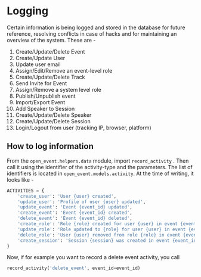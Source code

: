 # Logging

Certain information is being logged and stored in the database for future reference, resolving conflicts in case of hacks and for maintaining an overview of the system.
These are -

1. Create/Update/Delete Event
2. Create/Update User
3. Update user email
4. Assign/Edit/Remove an event-level role
5. Create/Update/Delete Track
6. Send Invite for Event
7. Assign/Remove a system level role
8. Publish/Unpublish event
9. Import/Export Event
10. Add Speaker to Session
11. Create/Update/Delete Speaker
12. Create/Update/Delete Session
13. Login/Logout from user (tracking IP, browser, platform)


## How to log information

From the `open_event.helpers.data` module, import `record_activity` .
Then call it using the identifier of the activity-type and the parameters.
The list of identifiers is located in `open_event.models.activity`. At the time of writing, it looks like -

```python
ACTIVITIES = {
    'create_user': 'User {user} created',
    'update_user': 'Profile of user {user} updated',
    'update_event': 'Event {event_id} updated',
    'create_event': 'Event {event_id} created',
    'delete_event': 'Event {event_id} deleted',
    'create_role': 'Role {role} created for user {user} in event {event_id}',
    'update_role': 'Role updated to {role} for user {user} in event {event_id}',
    'delete_role': 'User {user} removed from role {role} in event {event_id}',
    'create_session': 'Session {session} was created in event {event_id}'
}
```

Now, if for example you want to record a delete event activity, you call

```python
record_activity('delete_event', event_id=event_id)
```
